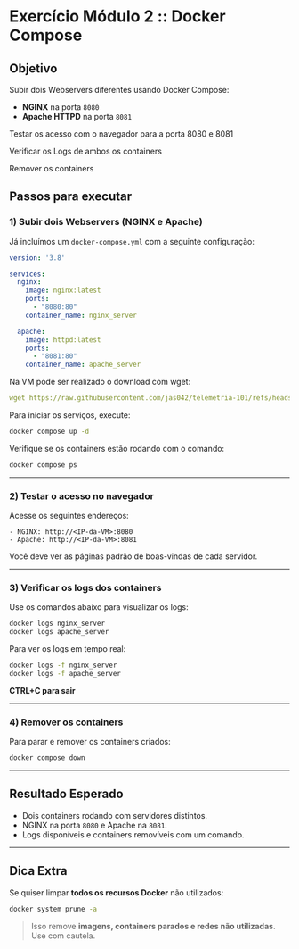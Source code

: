 # Exercício Módulo 2 :: Docker Compose

## Objetivo

Subir dois Webservers diferentes usando Docker Compose:
- **NGINX** na porta `8080`
- **Apache HTTPD** na porta `8081`

Testar os acesso com o navegador para a porta 8080 e 8081

Verificar os Logs de ambos os containers

Remover os containers

## Passos para executar

### 1) Subir dois Webservers (NGINX e Apache)

Já incluímos um `docker-compose.yml` com a seguinte configuração:

```yaml
version: '3.8'

services:
  nginx:
    image: nginx:latest
    ports:
      - "8080:80"
    container_name: nginx_server

  apache:
    image: httpd:latest
    ports:
      - "8081:80"
    container_name: apache_server
```

Na VM pode ser realizado o download com wget:

```yaml
wget https://raw.githubusercontent.com/jas042/telemetria-101/refs/heads/main/modulo_2/docker-compose.yml
```

Para iniciar os serviços, execute:

```bash
docker compose up -d
```

Verifique se os containers estão rodando com o comando:

```bash
docker compose ps
```
---

### 2) Testar o acesso no navegador

Acesse os seguintes endereços:


```
- NGINX: http://<IP-da-VM>:8080
- Apache: http://<IP-da-VM>:8081
```

Você deve ver as páginas padrão de boas-vindas de cada servidor.

---

### 3) Verificar os logs dos containers

Use os comandos abaixo para visualizar os logs:

```bash
docker logs nginx_server
docker logs apache_server
```

Para ver os logs em tempo real:

```bash
docker logs -f nginx_server
docker logs -f apache_server
```
**CTRL+C para sair**

---

### 4) Remover os containers

Para parar e remover os containers criados:

```bash
docker compose down
```

---

## Resultado Esperado

- Dois containers rodando com servidores distintos.
- NGINX na porta `8080` e Apache na `8081`.
- Logs disponíveis e containers removíveis com um comando.

---

## Dica Extra

Se quiser limpar **todos os recursos Docker** não utilizados:

```bash
docker system prune -a
```

> Isso remove **imagens, containers parados e redes não utilizadas**. Use com cautela.
